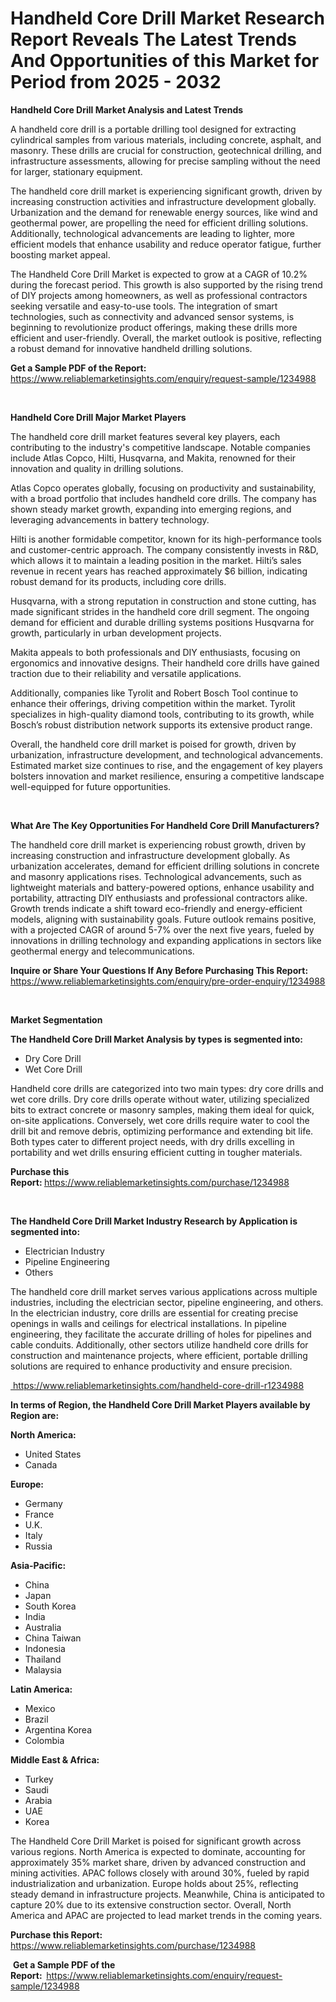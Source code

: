 <p><h1>Handheld Core Drill Market Research Report Reveals The Latest Trends And Opportunities of this Market for Period from 2025 - 2032</h1></p><p><strong>Handheld Core Drill Market Analysis and Latest Trends</strong></p>
<p><p>A handheld core drill is a portable drilling tool designed for extracting cylindrical samples from various materials, including concrete, asphalt, and masonry. These drills are crucial for construction, geotechnical drilling, and infrastructure assessments, allowing for precise sampling without the need for larger, stationary equipment.</p><p>The handheld core drill market is experiencing significant growth, driven by increasing construction activities and infrastructure development globally. Urbanization and the demand for renewable energy sources, like wind and geothermal power, are propelling the need for efficient drilling solutions. Additionally, technological advancements are leading to lighter, more efficient models that enhance usability and reduce operator fatigue, further boosting market appeal.</p><p>The Handheld Core Drill Market is expected to grow at a CAGR of 10.2% during the forecast period. This growth is also supported by the rising trend of DIY projects among homeowners, as well as professional contractors seeking versatile and easy-to-use tools. The integration of smart technologies, such as connectivity and advanced sensor systems, is beginning to revolutionize product offerings, making these drills more efficient and user-friendly. Overall, the market outlook is positive, reflecting a robust demand for innovative handheld drilling solutions.</p></p>
<p><strong>Get a Sample PDF of the Report:&nbsp;</strong> <a href="https://www.reliablemarketinsights.com/enquiry/request-sample/1234988?utm_campaign=3601&utm_medium=2&utm_source=Github&utm_content=ia&utm_term=16042025&utm_id=handheld-core-drill">https://www.reliablemarketinsights.com/enquiry/request-sample/1234988</a></p>
<p>&nbsp;</p>
<p><strong>Handheld Core Drill Major Market Players</strong></p>
<p><p>The handheld core drill market features several key players, each contributing to the industry's competitive landscape. Notable companies include Atlas Copco, Hilti, Husqvarna, and Makita, renowned for their innovation and quality in drilling solutions. </p><p>Atlas Copco operates globally, focusing on productivity and sustainability, with a broad portfolio that includes handheld core drills. The company has shown steady market growth, expanding into emerging regions, and leveraging advancements in battery technology.</p><p>Hilti is another formidable competitor, known for its high-performance tools and customer-centric approach. The company consistently invests in R&D, which allows it to maintain a leading position in the market. Hilti’s sales revenue in recent years has reached approximately $6 billion, indicating robust demand for its products, including core drills.</p><p>Husqvarna, with a strong reputation in construction and stone cutting, has made significant strides in the handheld core drill segment. The ongoing demand for efficient and durable drilling systems positions Husqvarna for growth, particularly in urban development projects.</p><p>Makita appeals to both professionals and DIY enthusiasts, focusing on ergonomics and innovative designs. Their handheld core drills have gained traction due to their reliability and versatile applications. </p><p>Additionally, companies like Tyrolit and Robert Bosch Tool continue to enhance their offerings, driving competition within the market. Tyrolit specializes in high-quality diamond tools, contributing to its growth, while Bosch’s robust distribution network supports its extensive product range.</p><p>Overall, the handheld core drill market is poised for growth, driven by urbanization, infrastructure development, and technological advancements. Estimated market size continues to rise, and the engagement of key players bolsters innovation and market resilience, ensuring a competitive landscape well-equipped for future opportunities.</p></p>
<p>&nbsp;</p>
<p><strong>What Are The Key Opportunities For Handheld Core Drill Manufacturers?</strong></p>
<p><p>The handheld core drill market is experiencing robust growth, driven by increasing construction and infrastructure development globally. As urbanization accelerates, demand for efficient drilling solutions in concrete and masonry applications rises. Technological advancements, such as lightweight materials and battery-powered options, enhance usability and portability, attracting DIY enthusiasts and professional contractors alike. Growth trends indicate a shift toward eco-friendly and energy-efficient models, aligning with sustainability goals. Future outlook remains positive, with a projected CAGR of around 5-7% over the next five years, fueled by innovations in drilling technology and expanding applications in sectors like geothermal energy and telecommunications.</p></p>
<p><strong>Inquire or Share Your Questions If Any Before Purchasing This Report:</strong> <a href="https://www.reliablemarketinsights.com/enquiry/pre-order-enquiry/1234988?utm_campaign=3601&utm_medium=2&utm_source=Github&utm_content=ia&utm_term=16042025&utm_id=handheld-core-drill">https://www.reliablemarketinsights.com/enquiry/pre-order-enquiry/1234988</a></p>
<p>&nbsp;</p>
<p><strong>Market Segmentation</strong></p>
<p><strong>The Handheld Core Drill Market Analysis by types is segmented into:</strong></p>
<p><ul><li>Dry Core Drill</li><li>Wet Core Drill</li></ul></p>
<p><p>Handheld core drills are categorized into two main types: dry core drills and wet core drills. Dry core drills operate without water, utilizing specialized bits to extract concrete or masonry samples, making them ideal for quick, on-site applications. Conversely, wet core drills require water to cool the drill bit and remove debris, optimizing performance and extending bit life. Both types cater to different project needs, with dry drills excelling in portability and wet drills ensuring efficient cutting in tougher materials.</p></p>
<p><strong>Purchase this Report:&nbsp;</strong><a href="https://www.reliablemarketinsights.com/purchase/1234988?utm_campaign=3601&utm_medium=2&utm_source=Github&utm_content=ia&utm_term=16042025&utm_id=handheld-core-drill">https://www.reliablemarketinsights.com/purchase/1234988</a></p>
<p>&nbsp;</p>
<p><strong>The Handheld Core Drill Market Industry Research by Application is segmented into:</strong></p>
<p><ul><li>Electrician Industry</li><li>Pipeline Engineering</li><li>Others</li></ul></p>
<p><p>The handheld core drill market serves various applications across multiple industries, including the electrician sector, pipeline engineering, and others. In the electrician industry, core drills are essential for creating precise openings in walls and ceilings for electrical installations. In pipeline engineering, they facilitate the accurate drilling of holes for pipelines and cable conduits. Additionally, other sectors utilize handheld core drills for construction and maintenance projects, where efficient, portable drilling solutions are required to enhance productivity and ensure precision.</p></p>
<p><a href="https://www.reliablemarketinsights.com/handheld-core-drill-r1234988?utm_campaign=3601&utm_medium=2&utm_source=Github&utm_content=ia&utm_term=16042025&utm_id=handheld-core-drill">&nbsp;https://www.reliablemarketinsights.com/handheld-core-drill-r1234988</a></p>
<p><strong>In terms of Region, the Handheld Core Drill Market Players available by Region are:</strong></p>
<p>
    <p> <strong> North America: </strong>
        <ul>
            <li>United States</li>
            <li>Canada</li>
        </ul>
        </p> 
    <p> <strong> Europe: </strong>
        <ul>
            <li>Germany</li>
            <li>France</li>
            <li>U.K.</li>
            <li>Italy</li>
            <li>Russia</li>
        </ul>
        </p> 
    <p> <strong> Asia-Pacific: </strong>
        <ul>
            <li>China</li>
            <li>Japan</li>
            <li>South Korea</li>
            <li>India</li>
            <li>Australia</li>
            <li>China Taiwan</li>
            <li>Indonesia</li>
            <li>Thailand</li>
            <li>Malaysia</li>
        </ul>
        </p> 
    <p> <strong> Latin America: </strong>
        <ul>
            <li>Mexico</li>
            <li>Brazil</li>
            <li>Argentina Korea</li>
            <li>Colombia</li>
        </ul>
        </p> 
    <p> <strong> Middle East & Africa: </strong>
        <ul>
            <li>Turkey</li>
            <li>Saudi</li>
            <li>Arabia</li>
            <li>UAE</li>
            <li>Korea</li>
        </ul>
    </p>
    </p>
<p><p>The Handheld Core Drill Market is poised for significant growth across various regions. North America is expected to dominate, accounting for approximately 35% market share, driven by advanced construction and mining activities. APAC follows closely with around 30%, fueled by rapid industrialization and urbanization. Europe holds about 25%, reflecting steady demand in infrastructure projects. Meanwhile, China is anticipated to capture 20% due to its extensive construction sector. Overall, North America and APAC are projected to lead market trends in the coming years.</p></p>
<p><strong>Purchase this Report: </strong><a href="https://www.reliablemarketinsights.com/purchase/1234988?utm_campaign=3601&utm_medium=2&utm_source=Github&utm_content=ia&utm_term=16042025&utm_id=handheld-core-drill">https://www.reliablemarketinsights.com/purchase/1234988</a></p>
<p>&nbsp;<strong>Get a Sample PDF of the Report:&nbsp;&nbsp;</strong><a href="https://www.reliablemarketinsights.com/enquiry/request-sample/1234988?utm_campaign=3601&utm_medium=2&utm_source=Github&utm_content=ia&utm_term=16042025&utm_id=handheld-core-drill">https://www.reliablemarketinsights.com/enquiry/request-sample/1234988</a></p>
<p><strong></strong></p>
<p><p></p><p></p><p></p></p>